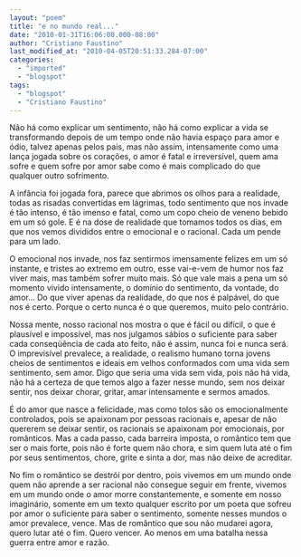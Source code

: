 ```yaml
---
layout: "poem"
title: "e no mundo real..."
date: "2010-01-31T16:06:00.000-08:00"
author: "Cristiano Faustino"
last_modified_at: "2010-04-05T20:51:33.284-07:00"
categories:
  - "imported"
  - "blogspot"
tags:
  - "blogspot"
  - "Cristiano Faustino"
---
```


Não há como explicar um sentimento, não há como explicar a vida se transformando depois de um tempo onde não havia espaço para amor e ódio, talvez apenas pelos pais, mas não assim, intensamente como uma lança jogada sobre os corações, o amor é fatal e irreversível, quem ama sofre e quem sofre por amor sabe como é mais complicado do que qualquer outro sofrimento.

A infância foi jogada fora, parece que abrimos os olhos para a realidade, todas as risadas convertidas em lágrimas, todo sentimento que nos invade é tão intenso, é tão imenso e fatal, como um copo cheio de veneno bebido em um só gole. E é na dose de realidade que tomamos todos os dias, em que nos vemos divididos entre o emocional e o racional. Cada um pende para um lado.

O emocional nos invade, nos faz sentirmos imensamente felizes em um só instante, e tristes ao extremo em outro, esse vai-e-vem de humor nos faz viver mais, mas também sofrer muito mais. Só que vale mais a pena um só momento vivido intensamente, o domínio do sentimento, da vontade, do amor... Do que viver apenas da realidade, do que nos é palpável, do que nos é certo. Porque o certo nunca é o que queremos, muito pelo contrário.

Nossa mente, nosso racional nos mostra o que é fácil ou difícil, o que é plausível e impossível, mas nos julgamos sábios o suficiente para saber cada conseqüência de cada ato feito, não é assim, nunca foi e nunca será. O imprevisível prevalece, a realidade, o realismo humano torna jovens cheios de sentimentos e ideais em velhos conformados com uma vida sem sentimento, sem amor. Digo que seria uma vida sem vida, pois não há vida, não há a certeza de que temos algo a fazer nesse mundo, sem nos deixar sentir, nos deixar chorar, gritar, amar intensamente e sermos amados.

É do amor que nasce a felicidade, mas como tolos são os emocionalmente controlados, pois se apaixonam por pessoas racionais e, apesar de não quererem se deixar sentir, os racionais se apaixonam por emocionais, por românticos. Mas a cada passo, cada barreira imposta, o romântico tem que ser o mais forte, pois não é forte quem não chora, e sim quem luta até o fim por seus sentimentos, chore, grite e sinta a dor, mas não deixe de acreditar.

No fim o romântico se destrói por dentro, pois vivemos em um mundo onde quem não aprende a ser racional não consegue seguir em frente, vivemos em um mundo onde o amor morre constantemente, e somente em nosso imaginário, somente em um texto qualquer escrito por um poeta que sofreu por amor o suficiente para saber o sentimento, somente nesses mundos o amor prevalece, vence. Mas de romântico que sou não mudarei agora, quero lutar até o fim. Quero vencer. Ao menos em uma batalha nessa guerra entre amor e razão.